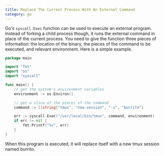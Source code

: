 ```yaml
---
title: Replace The Current Process With An External Command
category: go
---
```


Go's `syscall.Exec` function can be used to execute an external program.
Instead of forking a child process though, it runs the external command in
place of the current process. You need to give the function three pieces of
information: the location of the binary, the pieces of the command to be
executed, and relevant environment. Here is a simple example.

```go
package main

import "fmt"
import "os"
import "syscall"

func main() {
    // get the system's environment variables
    environment := os.Environ()

    // get a slice of the pieces of the command
    command := []string{"tmux", "new-session", "-s", "burrito"}

    err := syscall.Exec("/usr/local/bin/tmux", command, environment)
    if err != nil {
        fmt.Printf("%v", err)
    }
}
```

When this program is executed, it will replace itself with a new tmux
session named *burrito*.

